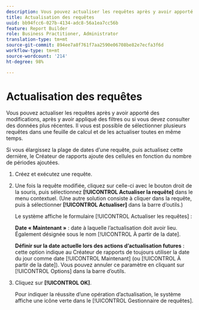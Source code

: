 ```yaml
---
description: Vous pouvez actualiser les requêtes après y avoir apporté des modifications, après y avoir appliqué des filtres ou si vous devez consulter des données plus récentes. Il vous est possible de sélectionner plusieurs requêtes dans une feuille de calcul et de les actualiser toutes en même temps.
title: Actualisation des requêtes
uuid: bb94fcc6-027b-4134-adc8-56a1ea7cc56b
feature: Report Builder
role: Business Practitioner, Administrator
translation-type: tm+mt
source-git-commit: 894ee7a8f761f7aa2590e06708be82e7ecfa3f6d
workflow-type: tm+mt
source-wordcount: '214'
ht-degree: 98%

---
```



# Actualisation des requêtes

Vous pouvez actualiser les requêtes après y avoir apporté des modifications, après y avoir appliqué des filtres ou si vous devez consulter des données plus récentes. Il vous est possible de sélectionner plusieurs requêtes dans une feuille de calcul et de les actualiser toutes en même temps.

Si vous élargissez la plage de dates d’une requête, puis actualisez cette dernière, le Créateur de rapports ajoute des cellules en fonction du nombre de périodes ajoutées.

1. Créez et exécutez une requête.
1. Une fois la requête modifiée, cliquez sur celle-ci avec le bouton droit de la souris, puis sélectionnez **[!UICONTROL Actualiser la requête]** dans le menu contextuel. (Une autre solution consiste à cliquer dans la requête, puis à sélectionner **[!UICONTROL Actualiser]** dans la barre d’outils.)

   Le système affiche le formulaire [!UICONTROL Actualiser les requêtes] :

   **Date « Maintenant »** : date à laquelle l’actualisation doit avoir lieu. Également désignée sous le nom [!UICONTROL À partir de la date].

   **Définir sur la date actuelle lors des actions d’actualisation futures** : cette option indique au Créateur de rapports de toujours utiliser la date du jour comme date [!UICONTROL Maintenant] (ou [!UICONTROL À partir de la date]). Vous pouvez annuler ce paramètre en cliquant sur [!UICONTROL Options] dans la barre d’outils.
1. Cliquez sur **[!UICONTROL OK]**.

   Pour indiquer la réussite d’une opération d’actualisation, le système affiche une icône verte dans le [!UICONTROL Gestionnaire de requêtes].
